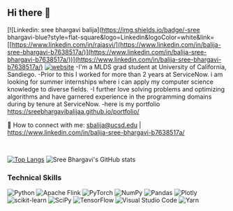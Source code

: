 <!-- ![banner](https://user-images.githubusercontent.com/29784113/161899740-b98b5792-3270-4869-9dd5-8e968ecf3fe4.png) -->
<!-- <br> -->
## Hi there 👋
[![Linkedin: sree bhargavi balija](https://img.shields.io/badge/-sree bhargavi-blue?style=flat-square&logo=Linkedin&logoColor=white&link=[[https://www.linkedin.com/in/rajasvi/](https://www.linkedin.com/in/balija-sree-bhargavi-b7638517a/)](https://www.linkedin.com/in/balija-sree-bhargavi-b7638517a/))](https://www.linkedin.com/in/balija-sree-bhargavi-b7638517a/)
[![website](https://img.shields.io/badge/Website-46a2f1.svg?&style=flat-square&logo=Google-Chrome&logoColor=white&link=https://rajasvi.github.io/)](https://github.com/Sreebhargavibalijaa)
-I'm a MLDS grad student at University of California, Sandiego. 
-Prior to this I worked for more than 2 years at ServiceNow. i am looking for summer internships where i can apply my computer science knowledge to diverse fields.
-I further love solving problems and optimizing algorithms and have garnered experience in the programming domains during by tenure at ServiceNow.
-here is my portfolio https://sreebhargavibalijaa.github.io/portfolio/

🤝 How to connect with me: sbalija@ucsd.edu | https://www.linkedin.com/in/balija-sree-bhargavi-b7638517a/

<br>

[![Top Langs](https://github-readme-stats.vercel.app/api/top-langs/?username=rajasvi&layout=compact&theme=dark&hide_border=True)]([https://github.com/rajasvi](https://github.com/Sreebhargavibalijaa))
![Sree Bhargavi's GitHub stats](https://github-readme-stats.vercel.app/api?username=sreebhargavibalijaa&show_icons=true&theme=dark&hide_border=True&layout=compact&hide_title=False)

### Technical Skills
![Python](https://img.shields.io/badge/python-3670A0?style=for-the-badge&logo=python&logoColor=ffdd54)
![Apache Flink](https://img.shields.io/badge/Apache%20Flink-E6526F?style=for-the-badge&logo=Apache%20Flink&logoColor=white)
![PyTorch](https://img.shields.io/badge/PyTorch-%23EE4C2C.svg?style=for-the-badge&logo=PyTorch&logoColor=white)
![NumPy](https://img.shields.io/badge/numpy-%23013243.svg?style=for-the-badge&logo=numpy&logoColor=white)
![Pandas](https://img.shields.io/badge/pandas-%23150458.svg?style=for-the-badge&logo=pandas&logoColor=white)
![Plotly](https://img.shields.io/badge/Plotly-%233F4F75.svg?style=for-the-badge&logo=plotly&logoColor=white)
![scikit-learn](https://img.shields.io/badge/scikit--learn-%23F7931E.svg?style=for-the-badge&logo=scikit-learn&logoColor=white)
![SciPy](https://img.shields.io/badge/SciPy-%230C55A5.svg?style=for-the-badge&logo=scipy&logoColor=%white)
![TensorFlow](https://img.shields.io/badge/TensorFlow-%23FF6F00.svg?style=for-the-badge&logo=TensorFlow&logoColor=white)
![Visual Studio Code](https://img.shields.io/badge/Visual%20Studio%20Code-0078d7.svg?style=for-the-badge&logo=visual-studio-code&logoColor=white)
![Yarn](https://img.shields.io/badge/yarn-%232C8EBB.svg?style=for-the-badge&logo=yarn&logoColor=white)
